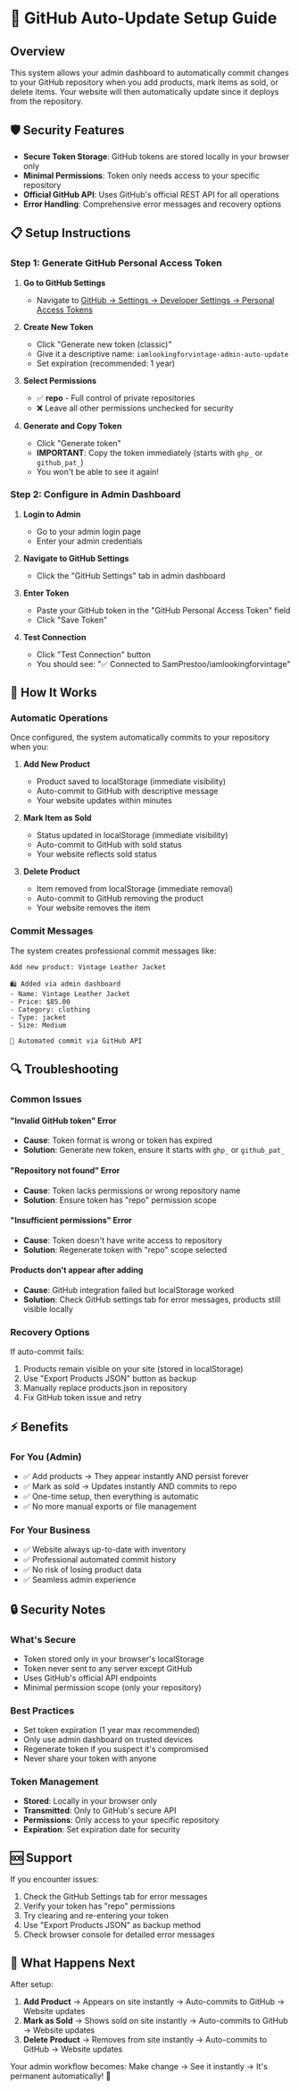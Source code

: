 # 🔄 GitHub Auto-Update Setup Guide

## Overview
This system allows your admin dashboard to automatically commit changes to your GitHub repository when you add products, mark items as sold, or delete items. Your website will then automatically update since it deploys from the repository.

## 🛡️ Security Features
- **Secure Token Storage**: GitHub tokens are stored locally in your browser only
- **Minimal Permissions**: Token only needs access to your specific repository
- **Official GitHub API**: Uses GitHub's official REST API for all operations
- **Error Handling**: Comprehensive error messages and recovery options

## 📋 Setup Instructions

### Step 1: Generate GitHub Personal Access Token

1. **Go to GitHub Settings**
   - Navigate to [GitHub → Settings → Developer Settings → Personal Access Tokens](https://github.com/settings/tokens)

2. **Create New Token**
   - Click "Generate new token (classic)"
   - Give it a descriptive name: `iamlookingforvintage-admin-auto-update`
   - Set expiration (recommended: 1 year)

3. **Select Permissions**
   - ✅ **repo** - Full control of private repositories
   - ❌ Leave all other permissions unchecked for security

4. **Generate and Copy Token**
   - Click "Generate token"
   - **IMPORTANT**: Copy the token immediately (starts with `ghp_` or `github_pat_`)
   - You won't be able to see it again!

### Step 2: Configure in Admin Dashboard

1. **Login to Admin**
   - Go to your admin login page
   - Enter your admin credentials

2. **Navigate to GitHub Settings**
   - Click the "GitHub Settings" tab in admin dashboard

3. **Enter Token**
   - Paste your GitHub token in the "GitHub Personal Access Token" field
   - Click "Save Token"

4. **Test Connection**
   - Click "Test Connection" button
   - You should see: "✅ Connected to SamPrestoo/iamlookingforvintage"

## 🔧 How It Works

### Automatic Operations

Once configured, the system automatically commits to your repository when you:

1. **Add New Product**
   - Product saved to localStorage (immediate visibility)
   - Auto-commit to GitHub with descriptive message
   - Your website updates within minutes

2. **Mark Item as Sold**
   - Status updated in localStorage (immediate visibility)
   - Auto-commit to GitHub with sold status
   - Your website reflects sold status

3. **Delete Product**
   - Item removed from localStorage (immediate removal)
   - Auto-commit to GitHub removing the product
   - Your website removes the item

### Commit Messages
The system creates professional commit messages like:
```
Add new product: Vintage Leather Jacket

🛍️ Added via admin dashboard
- Name: Vintage Leather Jacket  
- Price: $85.00
- Category: clothing
- Type: jacket
- Size: Medium

🤖 Automated commit via GitHub API
```

## 🔍 Troubleshooting

### Common Issues

#### "Invalid GitHub token" Error
- **Cause**: Token format is wrong or token has expired
- **Solution**: Generate new token, ensure it starts with `ghp_` or `github_pat_`

#### "Repository not found" Error  
- **Cause**: Token lacks permissions or wrong repository name
- **Solution**: Ensure token has "repo" permission scope

#### "Insufficient permissions" Error
- **Cause**: Token doesn't have write access to repository
- **Solution**: Regenerate token with "repo" scope selected

#### Products don't appear after adding
- **Cause**: GitHub integration failed but localStorage worked
- **Solution**: Check GitHub settings tab for error messages, products still visible locally

### Recovery Options

If auto-commit fails:
1. Products remain visible on your site (stored in localStorage)
2. Use "Export Products JSON" button as backup
3. Manually replace products.json in repository
4. Fix GitHub token issue and retry

## ⚡ Benefits

### For You (Admin)
- ✅ Add products → They appear instantly AND persist forever
- ✅ Mark as sold → Updates instantly AND commits to repo
- ✅ One-time setup, then everything is automatic
- ✅ No more manual exports or file management

### For Your Business
- ✅ Website always up-to-date with inventory
- ✅ Professional automated commit history
- ✅ No risk of losing product data
- ✅ Seamless admin experience

## 🔒 Security Notes

### What's Secure
- Token stored only in your browser's localStorage
- Token never sent to any server except GitHub
- Uses GitHub's official API endpoints
- Minimal permission scope (only your repository)

### Best Practices
- Set token expiration (1 year max recommended)
- Only use admin dashboard on trusted devices
- Regenerate token if you suspect it's compromised
- Never share your token with anyone

### Token Management
- **Stored**: Locally in your browser only
- **Transmitted**: Only to GitHub's secure API
- **Permissions**: Only access to your specific repository
- **Expiration**: Set expiration date for security

## 🆘 Support

If you encounter issues:
1. Check the GitHub Settings tab for error messages
2. Verify your token has "repo" permissions
3. Try clearing and re-entering your token
4. Use "Export Products JSON" as backup method
5. Check browser console for detailed error messages

## 🎯 What Happens Next

After setup:
1. **Add Product** → Appears on site instantly → Auto-commits to GitHub → Website updates
2. **Mark as Sold** → Shows sold on site instantly → Auto-commits to GitHub → Website updates  
3. **Delete Product** → Removes from site instantly → Auto-commits to GitHub → Website updates

Your admin workflow becomes: Make change → See it instantly → It's permanent automatically! 🚀